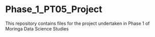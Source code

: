 # Phase_1_PT05_Project
This repository contains files for the project undertaken in Phase 1 of Moringa Data Science Studies
